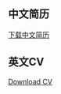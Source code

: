 
## 中文简历
[下载中文简历](/files/简历李原帅.pdf)  <!-- 替换为实际文件路径 -->

## 英文CV
[Download CV](/files/CV.pdf)  <!-- 替换为实际文件路径 -->
